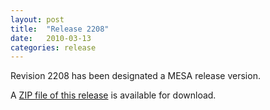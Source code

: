 ```yaml
---
layout: post
title:  "Release 2208"
date:   2010-03-13
categories: release
---
```


Revision 2208 has been designated a MESA release version.


A [ZIP file of this release][zip] is available for download.

[zip]:http://sourceforge.net/projects/mesa/files/releases/mesa-r2208.zip/download
